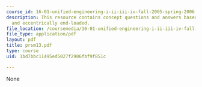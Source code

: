 ```yaml
---
course_id: 16-01-unified-engineering-i-ii-iii-iv-fall-2005-spring-2006
description: This resource contains concept questions and answers based on clamped-free
  and eccentrically end-loaded.
file_location: /coursemedia/16-01-unified-engineering-i-ii-iii-iv-fall-2005-spring-2006/1bd7bbc11495ed5027f2906fbf9f851c_prsm13.pdf
file_type: application/pdf
layout: pdf
title: prsm13.pdf
type: course
uid: 1bd7bbc11495ed5027f2906fbf9f851c

---
```

None